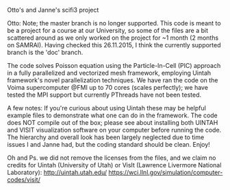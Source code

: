 Otto's and Janne's scifi3 project

Otto:
Note; the master branch is no longer supported. This code is meant to be a project for a course at our University, so some of the files are a bit scattered around as we only worked on the project for ~1 month (2 months on SAMRAI). Having checked this 26.11.2015, I think the currently supported branch is the 'doc' branch.

The code solves Poisson equation using the Particle-In-Cell (PIC) approach in a fully parallelized and vectorized mesh framework, employing Uintah framework's novel parallelization techniques. We have ran the code on the Voima supercomputer @FMI up to 70 cores (scales perfectly); we have tested the MPI support but currently PThreads have not been tested.

A few notes: If you're curious about using Uintah these may be helpful example files to demonstrate what one can do in the framework. The code does NOT compile out of the box; please see about installing both UINTAH and VISIT visualization software on your computer before running the code. The hierarchy and overall look has been largely neglected due to time issues I and Janne had, but the coding standard should be clean. Enjoy!

Oh and Ps. we did not remove the licenses from the files, and we claim no credits for Uintah (University of Utah) or VisIt (Lawrence Livermore National Laboratory):
http://uintah.utah.edu/
https://wci.llnl.gov/simulation/computer-codes/visit/

